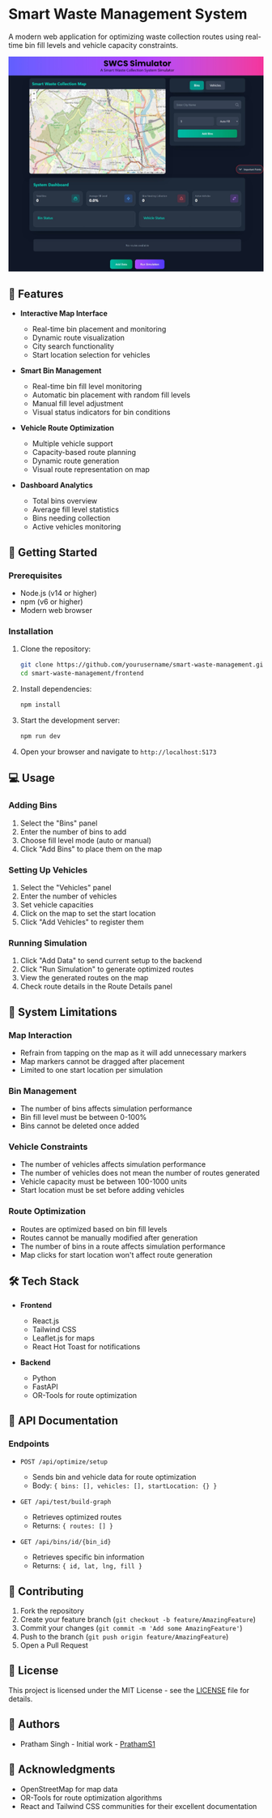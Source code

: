 # Smart Waste Management System

A modern web application for optimizing waste collection routes using real-time bin fill levels and vehicle capacity constraints.

![Smart Waste Management System](frontend/public/homescreen.jpeg)


## 🌟 Features

- **Interactive Map Interface**
  - Real-time bin placement and monitoring
  - Dynamic route visualization
  - City search functionality
  - Start location selection for vehicles

- **Smart Bin Management**
  - Real-time bin fill level monitoring
  - Automatic bin placement with random fill levels
  - Manual fill level adjustment
  - Visual status indicators for bin conditions

- **Vehicle Route Optimization**
  - Multiple vehicle support
  - Capacity-based route planning
  - Dynamic route generation
  - Visual route representation on map

- **Dashboard Analytics**
  - Total bins overview
  - Average fill level statistics
  - Bins needing collection
  - Active vehicles monitoring

## 🚀 Getting Started

### Prerequisites

- Node.js (v14 or higher)
- npm (v6 or higher)
- Modern web browser

### Installation

1. Clone the repository:
   ```bash
   git clone https://github.com/yourusername/smart-waste-management.git
   cd smart-waste-management/frontend
   ```

2. Install dependencies:
   ```bash
   npm install
   ```

3. Start the development server:
   ```bash
   npm run dev
   ```

4. Open your browser and navigate to `http://localhost:5173`

## 💻 Usage

### Adding Bins
1. Select the "Bins" panel
2. Enter the number of bins to add
3. Choose fill level mode (auto or manual)
4. Click "Add Bins" to place them on the map

### Setting Up Vehicles
1. Select the "Vehicles" panel
2. Enter the number of vehicles
3. Set vehicle capacities
4. Click on the map to set the start location
5. Click "Add Vehicles" to register them

### Running Simulation
1. Click "Add Data" to send current setup to the backend
2. Click "Run Simulation" to generate optimized routes
3. View the generated routes on the map
4. Check route details in the Route Details panel

## 🔧 System Limitations

### Map Interaction
- Refrain from tapping on the map as it will add unnecessary markers
- Map markers cannot be dragged after placement
- Limited to one start location per simulation

### Bin Management
- The number of bins affects simulation performance
- Bin fill level must be between 0-100%
- Bins cannot be deleted once added

### Vehicle Constraints
- The number of vehicles affects simulation performance
- The number of vehicles does not mean the number of routes generated
- Vehicle capacity must be between 100-1000 units
- Start location must be set before adding vehicles

### Route Optimization
- Routes are optimized based on bin fill levels
- Routes cannot be manually modified after generation
- The number of bins in a route affects simulation performance
- Map clicks for start location won't affect route generation

## 🛠️ Tech Stack

- **Frontend**
  - React.js
  - Tailwind CSS
  - Leaflet.js for maps
  - React Hot Toast for notifications

- **Backend**
  - Python
  - FastAPI
  - OR-Tools for route optimization

## 📝 API Documentation

### Endpoints

- `POST /api/optimize/setup`
  - Sends bin and vehicle data for route optimization
  - Body: `{ bins: [], vehicles: [], startLocation: {} }`

- `GET /api/test/build-graph`
  - Retrieves optimized routes
  - Returns: `{ routes: [] }`

- `GET /api/bins/id/{bin_id}`
  - Retrieves specific bin information
  - Returns: `{ id, lat, lng, fill }`

## 🤝 Contributing

1. Fork the repository
2. Create your feature branch (`git checkout -b feature/AmazingFeature`)
3. Commit your changes (`git commit -m 'Add some AmazingFeature'`)
4. Push to the branch (`git push origin feature/AmazingFeature`)
5. Open a Pull Request

## 📄 License

This project is licensed under the MIT License - see the [LICENSE](LICENSE) file for details.

## 👥 Authors

- Pratham Singh - Initial work - [PrathamS1](https://github.com/prathams1)

## 🙏 Acknowledgments

- OpenStreetMap for map data
- OR-Tools for route optimization algorithms
- React and Tailwind CSS communities for their excellent documentation
